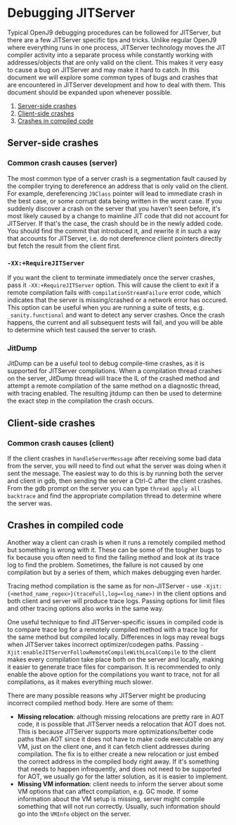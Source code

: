 <!--
Copyright (c) 2018, 2021 IBM Corp. and others

This program and the accompanying materials are made available under
the terms of the Eclipse Public License 2.0 which accompanies this
distribution and is available at https://www.eclipse.org/legal/epl-2.0/
or the Apache License, Version 2.0 which accompanies this distribution and
is available at https://www.apache.org/licenses/LICENSE-2.0.

This Source Code may also be made available under the following
Secondary Licenses when the conditions for such availability set
forth in the Eclipse Public License, v. 2.0 are satisfied: GNU
General Public License, version 2 with the GNU Classpath
Exception [1] and GNU General Public License, version 2 with the
OpenJDK Assembly Exception [2].

[1] https://www.gnu.org/software/classpath/license.html
[2] http://openjdk.java.net/legal/assembly-exception.html

SPDX-License-Identifier: EPL-2.0 OR Apache-2.0 OR GPL-2.0 WITH Classpath-exception-2.0 OR LicenseRef-GPL-2.0 WITH Assembly-exception
-->

# Debugging JITServer

Typical OpenJ9 debugging procedures can be followed for JITServer, but there are a few JITServer specific tips and tricks.
Unlike regular OpenJ9 where everything runs in one process, JITServer technology moves the JIT compiler activity into a separate process while constantly
working with addresses/objects that are only valid on the client. This makes it very easy to cause a bug on JITServer and may make it hard to catch.
In this document we will explore some common types of bugs and crashes that are encountered in JITServer development and how to deal with them.
This document should be expanded upon whenever possible.

1. [Server-side crashes](#server-side-crashes)
2. [Client-side crashes](#client-side-crashes)
3. [Crashes in compiled code](#crashes-in-compiled-code)

## Server-side crashes

### Common crash causes (server)

The most common type of a server crash is a segmentation fault caused by the compiler trying to dereference an address that is only valid on the client.
For example, dereferencing `J9Class` pointer will lead to immediate crash in the best case, or some corrupt data being written in the worst case.
If you suddenly discover a crash on the server that you haven't seen before, it's most likely caused by a change to mainline JIT code that did not account
for JITServer. If that's the case, the crash should be in the newly added code. You should find the commit that introduced it, and rewrite it in such a way
that accounts for JITServer, i.e. do not dereference client pointers directly but fetch the result from the client first.

### `-XX:+RequireJITServer`

If you want the client to terminate immediately once the server crashes, pass it `-XX:+RequireJITServer` option. This will cause the client
to exit if a remote compilation fails with `compilationStreamFailure` error code, which indicates that the server is missing/crashed or a network error has occured.
This option can be useful when you are running a suite of tests, e.g. `_sanity.functional` and want to detect any server crashes. Once the crash happens,
the current and all subsequent tests will fail, and you will be able to determine which test caused the server to crash.

### JitDump

JitDump can be a useful tool to debug compile-time crashes, as it is supported for JITServer compilations.
When a compilation thread crashes on the server, JitDump thread will trace the IL of the crashed method and attempt a remote compilation of the same method on a diagnostic thread, with tracing enabled. The resulting jitdump can then be used to determine the exact step in the compilation the crash occurs.

## Client-side crashes

### Common crash causes (client)

If the client crashes in `handleServerMessage` after receiving some bad data from the server, you will need to find out what the server was doing when it sent the message. The easiest way to do this is by running both the server and client in gdb, then sending the server a Ctrl-C after the client crashes. From the gdb prompt on the server you can type `thread apply all backtrace` and find the appropriate compilation thread to determine where the server was.

## Crashes in compiled code

Another way a client can crash is when it runs a remotely compiled method but something is wrong with it. These can be some of the tougher bugs to fix
because you often need to find the failing method and look at its trace log to find the problem. Sometimes, the failure is not caused by one compilation
but by a series of them, which makes debugging even harder.

Tracing method compilation is the same as for non-JITServer - use `-Xjit:{<method_name_regex>}(traceFull,log=<log_name>)` in the client options and both client
and server will produce trace logs. Passing options for limit files and other tracing options also works in the same way.

One useful technique to find JITServer-specific issues in compiled code is to compare trace log for a remotely compiled method
with a trace log for the same method but compiled locally.
Differences in logs may reveal bugs when JITServer takes incorrect optimizer/codegen paths.
Passing `-Xjit:enableJITServerFollowRemoteCompileWithLocalCompile` to the client makes every compilation take place both on the server
and locally, making it easier to generate trace files for comparison. It is recommended to only enable the above option for the compilations you want to trace, not for all compilations, as it makes everything much slower.

There are many possible reasons why JITServer might be producing incorrect compiled method body.
Here are some of them:

- **Missing relocation**: although missing relocations are pretty rare in AOT code, it is possible that JITServer needs a relocation
that AOT does not. This is because JITServer supports more optimizations/better code paths than AOT since it does not have to make code
executable on any VM, just on the client one, and it can fetch client addresses during compilation. The fix is to either create a new
relocation or just embed the correct address in the compiled body right away. If it's something that needs to happen infrequently, and does not need to be supported for AOT,
we usually go for the latter solution, as it is easier to implement.
- **Missing VM information**: client needs to inform the server about some VM options that can affect compilation, e.g. GC mode.
If some information about the VM setup is missing, server might compile something that will not run correctly. Usually, such information
should go into the `VMInfo` object on the server.
